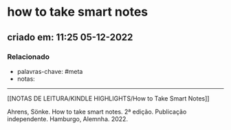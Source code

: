 # how to take smart notes
## criado em: 11:25 05-12-2022

### Relacionado
- palavras-chave: #meta 
- notas: 
---

[[NOTAS DE LEITURA/KINDLE HIGHLIGHTS/How to Take Smart Notes]]

Ahrens, Sönke. How to take smart notes. 2ª edição. Publicação independente. Hamburgo, Alemnha. 2022.

